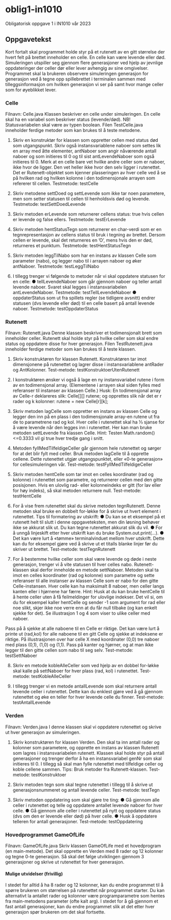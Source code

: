 # oblig1-in1010
Obligatorisk oppgave 1 i IN1010 vår 2023

## Oppgavetekst
Kort fortalt skal programmet holde styr på et rutenett av en gitt størrelse der hvert felt på
brettet inneholder en celle. En celle kan være levende eller død. Simuleringen utspiller seg
gjennom flere generasjoner ved hjelp av jevnlige oppdateringer der celler dør eller lever
avhengig av sine omgivelser.
Programmet skal la brukeren observere simuleringen generasjon for generasjon ved å tegne
opp spillebrettet i terminalen sammen med tilleggsinformasjon om hvilken generasjon vi ser
på samt hvor mange celler som for øyeblikket lever.

### Celle
Filnavn: Celle.java
Klassen beskriver en celle under simuleringen. En celle skal ha en variabel som beskriver
status (levende/død).
NB! Statusvariabelen skal være av typen boolean.
Filen TestCelle.java inneholder ferdige metoder som kan brukes til å teste metodene.

1. Skriv en konstruktør for klassen som oppretter cellen med status død som
utgangspunkt. Skriv også instansvariablene naboer som settes lik en array med åtte
elementer, antNaboer som angir nåværende antall naboer og som initieres til 0 og til
sist antLevendeNaboer som også initieres til 0.
Merk at en celle bare vet hvilke andre celler som er naboer, ikke hvor de ligger. Den
vet heller ikke hvor den selv ligger i rutenettet. Det er Rutenett-objektet som kjenner
plasseringen av hver celle ved å se på hvilken rad og hvilken kolonne i den
todimensjonale arrayen som refererer til cellen.
Testmetode: testCelle

2. Skriv metodene settDoed og settLevende som ikke tar noen parametere, men
som setter statusen til cellen til henholdsvis død og levende.
Testmetode: testSettDoedLevende

3. Skriv metoden erLevende som returnerer cellens status: true hvis cellen er levende
og false ellers.
Testmetode: testErLevende

4. Skriv metoden hentStatusTegn som returnerer en char-verdi som er en
tegnrepresentasjon av cellens status til bruk i tegning av brettet. Dersom cellen er
levende, skal det returneres en ’O’, mens hvis den er død, returneres et punktum.
Testmetode: testHentStatusTegn

5. Skriv metoden leggTilNabo som har en instans av klassen Celle som parameter
(nabo), og legger nabo til i arrayen naboer og øker antNaboer.
Testmetode: testLeggTilNabo

6. I tillegg trenger vi følgende to metoder når vi skal oppdatere statusen for en celle:
    ● tellLevendeNaboer som går gjennom naboer og teller antall levende
    naboer. Svaret skal legges i instansvariabelen antLevendeNaboer.
    Testmetode: testTellLevendeNaboer
    ● oppdaterStatus som ut fra spillets regler (se tidligere avsnitt) endrer
    statusen (dvs levende eller død) til en celle basert på antall levende naboer.
    Testmetode: testOppdaterStatus


### Rutenett
Filnavn: Rutenett.java
Denne klassen beskriver et todimensjonalt brett som inneholder celler. Rutenett skal holde
styr på hvilke celler som skal endre status og oppdatere disse for hver generasjon.
Filen TestRutenett.java inneholder ferdige metoder som kan brukes til å teste klassen.

1. Skriv konstruktøren for klassen Rutenett. Konstruktøren tar imot dimensjonene på
rutenettet og lagrer disse i instansvariablene antRader og AntKolonner.
Test-metode: testKonstruktoerUtenRutenett

2. I konstruktøren ønsker vi også å lage en ny instansvariabel rutene i form av en
todimensjonal array. (Elementene i arrayen skal siden fylles med referanser til
instanser av klassen Celle.)
Husk: En todimensjonal array av Celle-r deklareres slik:
Celle[][] rutene;
og opprettes slik når det er r rader og k kolonner:
rutene = new Celle[r][k];

3. Skriv metoden lagCelle som oppretter en instans av klassen Celle og legger den
inn på en plass i den todimensjonale array-en rutene ut fra de to parametrene rad
og kol. Hver celle i rutenettet skal ha ⅓ sjanse for å være levende når den legges
inn i rutenettet. Her kan man bruke metoden settLevende fra klassen Celle.
Hint: Testen Math.random()<=0.3333 vil gi true hver tredje gang i snitt.

4. Metoden fyllMedTilfeldigeCeller går gjennom hele rutenettet og sørger for at
det blir fylt med celler. Bruk metoden lagCelle til å opprette cellene. Dette rutenettet
utgjør utgangspunktet, eller «0-te generasjon» for cellesimuleringen vår.
Test-metode: testFyllMedTilfeldigeCeller

5. Skriv metoden hentCelle som tar imot en celles koordinater (rad og kolonne) i
rutenettet som parametre, og returnerer cellen med den gitte posisjonen. Hvis en
ulovlig rad- eller kolonneindeks er gitt (for lav eller for høy indeks), så skal metoden
returnere null.
Test-metode: testHentCelle

6. For å vise frem rutenettet skal du skrive metoden tegnRutenett. Denne metoden
skal bruke en dobbelt for-løkke for å skrive ut hvert element i rutenettet. Tips til
formatering av utskrift:
    ● Du kan se et eksempel på et rutenett helt til slutt i denne oppgaveteksten, men din
    løsning behøver ikke se akkurat slik ut. Du kan tegne rutenettet akkurat slik du vil.
    ● For å unngå linjeskift etter hver utskrift kan du bruke System.out.print(...).
    ● Det kan være lurt å «tømme» terminalvinduet mellom hver utskrift. Dette kan du for
    eksempel gjøre ved å skrive ut et titalls blanke linjer før du skriver ut brettet.
    Test-metode: testTegnRutenett

7. For å bestemme hvilke celler som skal være levende og døde i neste generasjon,
trenger vi å vite statusen til hver celles nabo. Rutenett-klassen skal derfor inneholde
en metode settNaboer. Metoden skal ta imot en celles koordinater (rad og kolonne)
som parametre og sette referanser til alle instanser av klassen Celle som er nabo for
den gitte Celle-instansen. Hver celle kan ha maksimalt 8 naboer, men celler langs
kanten eller i hjørnene har færre.
Hint: Husk at du kan bruke hentCelle til å hente celler uten å få feilmeldinger for
ulovlige indekser. Det vil si, om du for eksempel kaller hentCelle og sender -1 som
argument for rad eller noe slikt, skjer ikke noe verre enn at du får null tilbake (og
kan enkelt sjekke for det). Se illustrasjon 1 og 4 som viser to ulike celler med naboer.

Pass på å sjekke at alle naboene til en Celle er riktige. Det kan være lurt å printe ut
(rad,kol) for alle naboene til en gitt Celle og sjekke at indeksene er riktige. På
illustrasjonen over har celle X med koordinater (0,0) tre naboer med plass (0,1),
(1,0) og (1,1). Pass på kanter og hjørner, og at man ikke legger til den gitte cellen
som nabo til seg selv.
Test-metode: testSettNaboer

8. Skriv en metode kobleAlleCeller som ved hjelp av en dobbel for-løkke skal kalle
på settNaboer for hver plass (rad, kol) i rutenettet.
Test-metode: testKobleAlleCeller

9. I tillegg trenger vi en metode antallLevende som skal returnere antall levende celler
i rutenettet. Dette kan du enklest gjøre ved å gå gjennom rutenettet og øke en teller
for hver levende celle du finner.
Test-metode: testAntallLevende


### Verden
Filnavn: Verden.java
I denne klassen skal vi oppdatere rutenettet og skrive ut hver generasjon av simuleringen.

1. Skriv konstruktøren for klassen Verden. Den skal ta inn antall rader og kolonner
som parametere, og opprette en instans av klassen Rutenett som lagres i
instansvariabelen rutenett. Klassen skal holde styr på antall generasjoner og
trenger derfor å ha en instansvariabel genNr som skal initieres til 0. I tillegg så skal
man fylle rutenettet med tilfeldige celler og koble cellene sammen.
Tips: Bruk metoder fra Rutenett-klassen.
Test-metode: testKonstruktoer

2. Skriv metoden tegn som skal tegne rutenettet i tillegg til å skrive ut
generasjonsnummeret og antall levende celler.
Test-metode: testTegn

3. Skriv metoden oppdatering som skal gjøre tre ting:
    ● Gå gjennom alle celler i rutenettet og telle og oppdatere antallet levende
    naboer for hver celle.
    ● Gå gjennom alle celler i rutenettet på nytt og oppdatere status (dvs om den er
    levende eller død) på hver celle.
    ● Husk å oppdatere telleren for antall generasjoner.
    Test-metode: testOppdatering


### Hovedprogrammet GameOfLife
Filnavn: GameOfLife.java
Skriv klassen GameOfLife med et hovedprogram (en main-metode). Det skal opprette en
Verden med 8 rader og 12 kolonner og tegne 0-te generasjon. Så skal det følge utviklingen
gjennom 3 generasjoner og skrive ut rutenettet for hver generasjon.

#### Mulige utvidelser (frivillig)
I stedet for alltid å ha 8 rader og 12 kolonner, kan du endre programmet til å spørre brukeren
om størrelsen på rutenettet når programmet starter.
Du kan alternativt la antallet rader og kolonner være programparametre som hentes fra
main-metodens parameter (ofte kalt arg).
I stedet for å gå gjennom et fast antall generasjoner, kan du endre programmet slik at det
etter hver generasjon spør brukeren om det skal fortsette.
